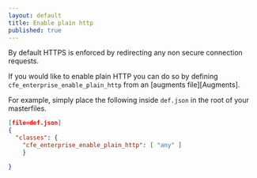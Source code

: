 ```yaml
---
layout: default
title: Enable plain http
published: true
---
```


By default HTTPS is enforced by redirecting any non secure connection requests.

If you would like to enable plain HTTP you can do so by defining
`cfe_enterprise_enable_plain_http` from an [augments file][Augments].

For example, simply place the following inside `def.json` in the root of your
masterfiles.

```json
[file=def.json]
{
  "classes": {
    "cfe_enterprise_enable_plain_http": [ "any" ]
    }

}
```
